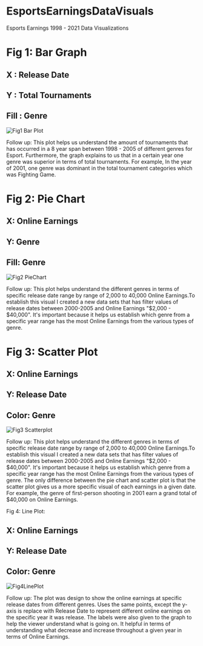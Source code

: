 # EsportsEarningsDataVisuals
Esports Earnings 1998 - 2021 Data Visualizations

# Fig 1: Bar Graph
## X : Release Date
## Y : Total Tournaments
## Fill : Genre

![Fig1 Bar Plot](https://user-images.githubusercontent.com/75334406/149236406-ee4db40e-9a79-45ea-a7bf-c38437467f52.png)

Follow up: This plot helps us understand the amount of tournaments that has occurred in a 8 year span between 1998 - 2005 of different genres for Esport. Furthermore, the graph explains to us that in a certain year one genre was superior in terms of total tournaments. For example, In the year of 2001, one genre was dominant in the total tournament categories which was Fighting Game.

# Fig 2: Pie Chart
## X: Online Earnings
## Y: Genre
## Fill: Genre

![Fig2 PieChart](https://user-images.githubusercontent.com/75334406/149236580-a24c8ecf-bdad-47fb-a33a-39da5a2f89f9.png)

Follow up: This plot helps understand the different genres in terms of specific release date range by  range of 2,000 to 40,000 Online Earnings.To establish this visual I created a new data sets that has filter values of release dates between 2000-2005 and Online Earnings "$2,000 - $40,000". It's important because it helps us establish which genre from a specific year range has the most Online Earnings from the various types of genre.

# Fig 3: Scatter Plot
## X: Online Earnings
## Y: Release Date
## Color: Genre

![Fig3 Scatterplot](https://user-images.githubusercontent.com/75334406/149237159-8420452f-5747-4059-af22-469e07be2ecc.png)

Follow up: This plot helps understand the different genres in terms of specific release date range by  range of 2,000 to 40,000 Online Earnings.To establish this visual I created a new data sets that has filter values of release dates between 2000-2005 and Online Earnings "$2,000 - $40,000". It's important because it helps us establish which genre from a specific year range has the most Online Earnings from the various types of genre. The only difference between the pie chart and scatter plot is that the scatter plot gives us a more specific visual of each earnings in a given date. For example, the genre of first-person shooting in 2001 earn a grand total of $40,000 on Online Earnings.

Fig 4: Line Plot:
## X: Online Earnings
## Y: Release Date
## Color: Genre

![Fig4LinePlot](https://user-images.githubusercontent.com/75334406/149237475-43c77341-aac5-4fb4-9104-d6ae916242e2.png)

Follow up: The plot was design to show the online earnings at specific release dates from different genres. Uses the same points, except the y-axis is replace with Release Date to represent different online earnings on the specific year it was release. The labels were also given to the graph to help the viewer understand what is going on. It helpful in terms of understanding what decrease and increase throughout a given year in terms of Online Earnings.
